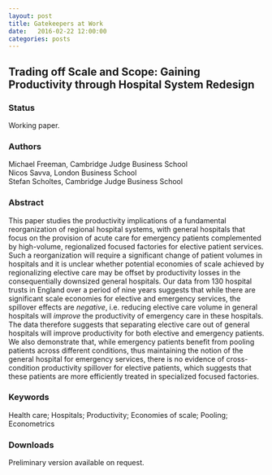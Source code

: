 ```yaml
---
layout: post
title: Gatekeepers at Work
date:   2016-02-22 12:00:00
categories: posts
---
```


## Trading off Scale and Scope: Gaining Productivity through Hospital System Redesign

### Status

Working paper.

### Authors

Michael Freeman, Cambridge Judge Business School<br>
Nicos Savva, London Business School<br>
Stefan Scholtes, Cambridge Judge Business School

### Abstract

This paper studies the productivity implications of a fundamental reorganization of regional hospital systems, with general hospitals that focus on the provision of acute care for emergency patients complemented by high-volume, regionalized focused factories for elective patient services. Such a reorganization will require a significant change of patient volumes in hospitals and it is unclear whether potential economies of scale achieved by regionalizing elective care may be offset by productivity losses in the consequentially downsized general hospitals. Our data from 130 hospital trusts in England over a period of nine years suggests that while there are significant scale economies for elective and emergency services, the spillover effects are *negative*, i.e. reducing elective care volume in general hospitals will *improve* the productivity of emergency care in these hospitals. The data therefore suggests that separating elective care out of general hospitals will improve productivity for both elective and emergency patients. We also demonstrate that, while emergency patients benefit from pooling patients across different conditions, thus maintaining the notion of the general hospital for emergency services, there is no evidence of cross-condition productivity spillover for elective patients, which suggests that these patients are more efficiently treated in specialized focused factories.

### Keywords

Health care; Hospitals; Productivity; Economies of scale; Pooling; Econometrics

### Downloads

Preliminary version available on request.
